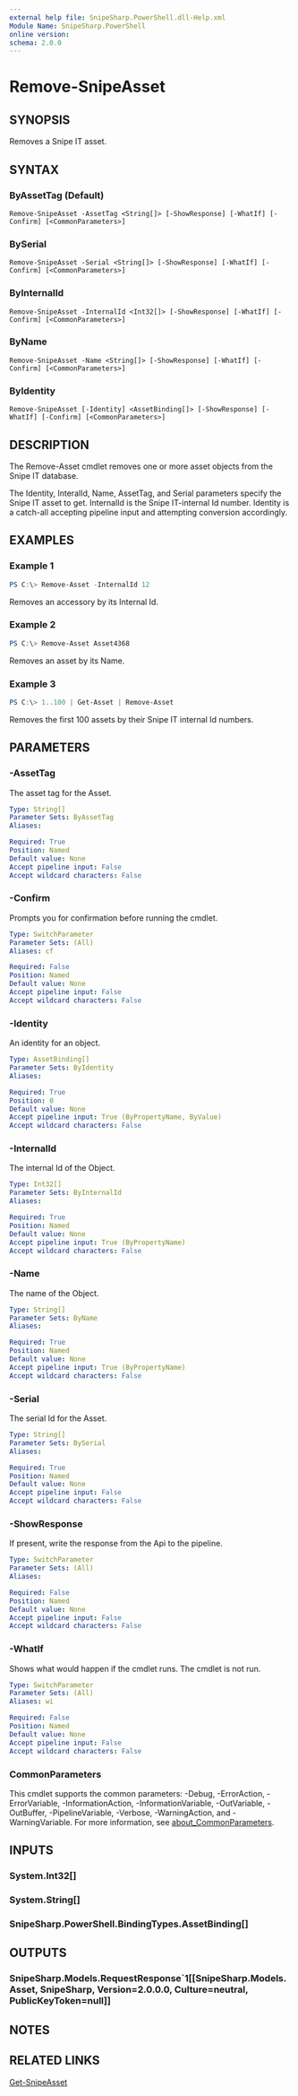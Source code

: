 ```yaml
---
external help file: SnipeSharp.PowerShell.dll-Help.xml
Module Name: SnipeSharp.PowerShell
online version:
schema: 2.0.0
---
```


# Remove-SnipeAsset

## SYNOPSIS
Removes a Snipe IT asset.

## SYNTAX

### ByAssetTag (Default)
```
Remove-SnipeAsset -AssetTag <String[]> [-ShowResponse] [-WhatIf] [-Confirm] [<CommonParameters>]
```

### BySerial
```
Remove-SnipeAsset -Serial <String[]> [-ShowResponse] [-WhatIf] [-Confirm] [<CommonParameters>]
```

### ByInternalId
```
Remove-SnipeAsset -InternalId <Int32[]> [-ShowResponse] [-WhatIf] [-Confirm] [<CommonParameters>]
```

### ByName
```
Remove-SnipeAsset -Name <String[]> [-ShowResponse] [-WhatIf] [-Confirm] [<CommonParameters>]
```

### ByIdentity
```
Remove-SnipeAsset [-Identity] <AssetBinding[]> [-ShowResponse] [-WhatIf] [-Confirm] [<CommonParameters>]
```

## DESCRIPTION
The Remove-Asset cmdlet removes one or more asset objects from the Snipe IT database.

The Identity, InteralId, Name, AssetTag, and Serial parameters specify the Snipe IT asset to get. InternalId is the Snipe IT-internal Id number. Identity is a catch-all accepting pipeline input and attempting conversion accordingly.

## EXAMPLES

### Example 1
```powershell
PS C:\> Remove-Asset -InternalId 12
```

Removes an accessory by its Internal Id.

### Example 2
```powershell
PS C:\> Remove-Asset Asset4368
```

Removes an asset by its Name.

### Example 3
```powershell
PS C:\> 1..100 | Get-Asset | Remove-Asset
```

Removes the first 100 assets by their Snipe IT internal Id numbers.

## PARAMETERS

### -AssetTag
The asset tag for the Asset.

```yaml
Type: String[]
Parameter Sets: ByAssetTag
Aliases:

Required: True
Position: Named
Default value: None
Accept pipeline input: False
Accept wildcard characters: False
```

### -Confirm
Prompts you for confirmation before running the cmdlet.

```yaml
Type: SwitchParameter
Parameter Sets: (All)
Aliases: cf

Required: False
Position: Named
Default value: None
Accept pipeline input: False
Accept wildcard characters: False
```

### -Identity
An identity for an object.

```yaml
Type: AssetBinding[]
Parameter Sets: ByIdentity
Aliases:

Required: True
Position: 0
Default value: None
Accept pipeline input: True (ByPropertyName, ByValue)
Accept wildcard characters: False
```

### -InternalId
The internal Id of the Object.

```yaml
Type: Int32[]
Parameter Sets: ByInternalId
Aliases:

Required: True
Position: Named
Default value: None
Accept pipeline input: True (ByPropertyName)
Accept wildcard characters: False
```

### -Name
The name of the Object.

```yaml
Type: String[]
Parameter Sets: ByName
Aliases:

Required: True
Position: Named
Default value: None
Accept pipeline input: True (ByPropertyName)
Accept wildcard characters: False
```

### -Serial
The serial Id for the Asset.

```yaml
Type: String[]
Parameter Sets: BySerial
Aliases:

Required: True
Position: Named
Default value: None
Accept pipeline input: False
Accept wildcard characters: False
```

### -ShowResponse
If present, write the response from the Api to the pipeline.

```yaml
Type: SwitchParameter
Parameter Sets: (All)
Aliases:

Required: False
Position: Named
Default value: None
Accept pipeline input: False
Accept wildcard characters: False
```

### -WhatIf
Shows what would happen if the cmdlet runs.
The cmdlet is not run.

```yaml
Type: SwitchParameter
Parameter Sets: (All)
Aliases: wi

Required: False
Position: Named
Default value: None
Accept pipeline input: False
Accept wildcard characters: False
```

### CommonParameters
This cmdlet supports the common parameters: -Debug, -ErrorAction, -ErrorVariable, -InformationAction, -InformationVariable, -OutVariable, -OutBuffer, -PipelineVariable, -Verbose, -WarningAction, and -WarningVariable. For more information, see [about_CommonParameters](http://go.microsoft.com/fwlink/?LinkID=113216).

## INPUTS

### System.Int32[]

### System.String[]

### SnipeSharp.PowerShell.BindingTypes.AssetBinding[]

## OUTPUTS

### SnipeSharp.Models.RequestResponse`1[[SnipeSharp.Models.Asset, SnipeSharp, Version=2.0.0.0, Culture=neutral, PublicKeyToken=null]]

## NOTES

## RELATED LINKS

[Get-SnipeAsset](Get-SnipeAsset.md)
